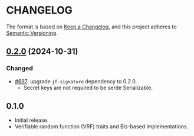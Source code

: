 # CHANGELOG

The format is based on [Keep a Changelog](https://keepachangelog.com/en/1.0.0/),
and this project adheres to [Semantic Versioning](https://semver.org/spec/v2.0.0.html).

## [0.2.0]((https://github.com/EspressoSystems/jellyfish/compare/0.4.5...jf-vrf-v0.2.0)) (2024-10-31)

### Changed

- [#697](https://github.com/EspressoSystems/jellyfish/pull/697): upgrade `jf-signature` dependency to 0.2.0.
  - Secret keys are not required to be serde Serializable.

## 0.1.0

- Initial release.
- Verifiable random function (VRF) traits and Bls-based implementations.
